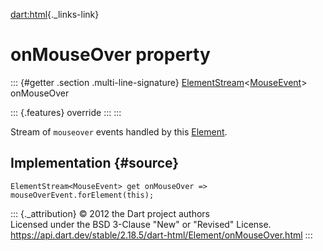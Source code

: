 [dart:html](../../dart-html/dart-html-library){._links-link}

onMouseOver property
====================

::: {#getter .section .multi-line-signature}
[ElementStream](../elementstream-class)\<[MouseEvent](../mouseevent-class)\>
onMouseOver

::: {.features}
override
:::
:::

Stream of `mouseover` events handled by this
[Element](../element-class).

Implementation {#source}
--------------

``` {.language-dart data-language="dart"}
ElementStream<MouseEvent> get onMouseOver => mouseOverEvent.forElement(this);
```

::: {._attribution}
© 2012 the Dart project authors\
Licensed under the BSD 3-Clause \"New\" or \"Revised\" License.\
<https://api.dart.dev/stable/2.18.5/dart-html/Element/onMouseOver.html>
:::
